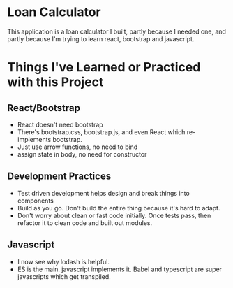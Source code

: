 # Loan Calculator

This application is a loan calculator I built, partly because I needed one,
and partly because I'm trying to learn react, bootstrap and javascript.

# Things I've Learned or Practiced with this Project

## React/Bootstrap
- React doesn't need bootstrap
- There's bootstrap.css, bootstrap.js, and even React which re-implements
bootstrap.
- Just use arrow functions, no need to bind
- assign state in body, no need for constructor

## Development Practices
- Test driven development helps design and break things into components
- Build as you go. Don't build the entire thing because it's hard to adapt.
- Don't worry about clean or fast code initially. Once tests pass, then
refactor it to clean code and built out modules.

## Javascript
- I now see why lodash is helpful.
- ES is the main. javascript implements it. Babel and typescript are super
javascripts which get transpiled.
